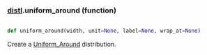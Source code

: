### [distl](distl.md).uniform_around (function)


```py

def uniform_around(width, unit=None, label=None, wrap_at=None)

```



Create a [Uniform_Around](Uniform_Around.md) distribution.

